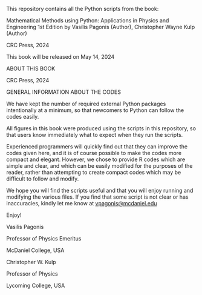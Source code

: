 This repository contains all the Python scripts from the book:

Mathematical Methods using Python: Applications in Physics and Engineering 1st Edition
by Vasilis Pagonis (Author), Christopher Wayne Kulp (Author)

CRC Press, 2024

This book will be released on May 14, 2024

ABOUT THIS BOOK

CRC Press, 2024

GENERAL INFORMATION ABOUT THE CODES

We have kept the number of required external Python packages intentionally at a minimum, so that newcomers to Python can follow the codes easily.

All figures in this book were produced using the scripts in this repository, so that users know immediately what to expect when they run the scripts.

Experienced programmers will quickly find out that they can improve the codes given here, and it is of course possible to make the codes more compact 
and elegant. However, we chose to provide R codes which are simple and clear, and which can be easily modified for the purposes of the reader, 
rather than attempting to create compact codes which may be difficult to follow and modify.

We hope you will find the scripts useful and that you will enjoy running and modifying the various files. If you find that some script is not clear or has inaccuracies, kindly let me know at vpagonis@mcdaniel.edu

Enjoy!

Vasilis Pagonis

Professor of Physics Emeritus

McDaniel College, USA

Christopher W. Kulp

Professor of Physics

Lycoming College, USA
